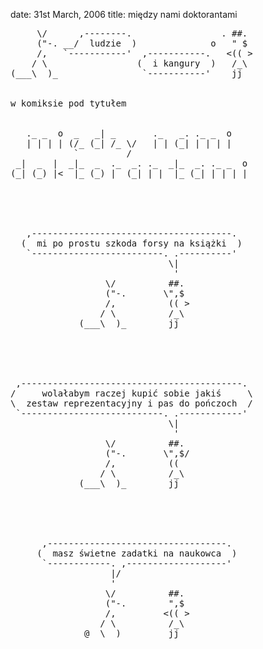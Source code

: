 date: 31st March, 2006
title: między nami doktorantami

<pre>
     \/      ,--------.                 . ##. 
     ("-. __/  ludzie  )              o   " $ 
     /,   `-----------'  ,-----------.   <(( >
    / \                 (  i kangury  )   /_\ 
(___\  )_                `-----------'    jj  


w komiksie pod tytułem


   ._ _  o  _   _| _       ._   _. ._ _  o  
   | | | | (/_ (_| /_ \/   | | (_| | | | |  
            `         /                     
 _|  _  |  _|_  _  ._  _. ._  _|_  _. ._ _  o
(_| (_) |<  |_ (_) |  (_| | |  |_ (_| | | | |





   ,--------------------------------------.   
  (  mi po prostu szkoda forsy na książki  )  
   `-------------------------. .----------'   
                              \|              
                               '              
                  \/          ##.             
                  ("-.       \",$             
                  /,          (( >            
                 / \          /_\             
             (___\  )_        jj              





 ,------------------------------------------. 
/     wolałabym raczej kupić sobie jakiś     \
\  zestaw reprezentacyjny i pas do pończoch  /
 `---------------------------. .------------' 
                              \|              
                               '              
                  \/          ##.             
                  ("-.       \",$/            
                  /,          ((              
                 / \          /_\             
             (___\  )_        jj              





      ,----------------------------------.    
     (  masz świetne zadatki na naukowca  )   
      `------------. ,-------------------'    
                   |/                         
                   '                          
                  \/          ##.             
                  ("-.        ",$             
                  /,         <(( >            
                 / \          /_\             
              @__\  )_        jj              
</pre>
